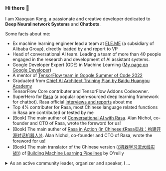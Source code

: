 ### Hi there 👋

<!--
**howl-anderson/howl-anderson** is a ✨ _special_ ✨ repository because its `README.md` (this file) appears on your GitHub profile.

Here are some ideas to get you started:

- 🔭 I’m currently working on ...
- 🌱 I’m currently learning ...
- 👯 I’m looking to collaborate on ...
- 🤔 I’m looking for help with ...
- 💬 Ask me about ...
- 📫 How to reach me: ...
- 😄 Pronouns: ...
- ⚡ Fun fact: ...
-->


I am Xiaoquan Kong, a passionate and creative developer dedicated to **Deep Neural network Systems** and **Chatbots**.

Some facts about me:
* Ex machine learning engineer lead a team at [ELE.ME](https://www.ele.me/) (a subsidiary of Alibaba Group), directly leaded by and report to VP
* Head of conversational AI team. Leading a team of more than 40 people engaged in the research and development of AI assistant systems.
* Google Developer Expert (GDE) in Machine Learning (<a href="https://developers.google.com/community/experts/directory/profile/profile-xiaoquan-kong" target="_blank">My page on Google Developer</a>)
* A mentor of <a href="https://summerofcode.withgoogle.com/programs/2022/organizations/tensorflow" target="_blank">TensorFlow team in Google Summer of Code 2022</a>
* Graduated from [Chief AI Architect Training Plan by Baidu Huangpu Academy](https://ai.baidu.com/tech/paddle/huangpu)
* TensorFlow Core contributer and TensorFlow Addons Codeowner.
* SuperHero for [Rasa](https://github.com/RasaHQ/rasa) (a popular open-sourced deep learning framework for chatbot). Rasa official [interviews and reports](https://blog.rasa.com/superhero-spotlight-xiaoquan-kong/) about me
* Top 4% contributer for Rasa, most Chinese language related functions in Rasa are contributed or tested by me
* [Book] The main auther of <a href="https://www.amazon.com/dp/1801077053" target="_blank">Conversational AI with Rasa</a>. Alan Nichol, co-founder and CTO of Rasa, wrote the foreword for us!
* [Book] The main auther of <a href="http://www.broadview.com.cn/book/5958" target="_blank">Rasa in Action (in Chinese:《Rasa实战：构建开源对话机器人》)</a>. Alan Nichol, co-founder and CTO of Rasa, wrote the foreword for us!
* [Book] The main translator of the Chinese version (<a href="https://www.ituring.com.cn/book/2815" target="_blank">《机器学习流水线实战》</a>) of [Building Machine Learning Pipelines](https://www.amazon.com/Building-Machine-Learning-Pipelines-Automating/dp/1492053198) by O'reilly

<details>
  <summary>As an active community leader, organizer and speaker, I ...</summary>
  <br>

* I am the lead organizer for Shanghai TensorFlow User Group (TFUG), organize or co-organize events that directly influence more than 6000 people every year
* I frequently share my knowledge & thought as a speaker at community events, such as Google TensorFlow Dev Summit Extended, Google DevFest and TensorFlow salons, influence more than 4000 people directly
* Sometimes I am entrusted by Google as a TensorFlow ambassador to go to universities to promote TensorFlow
* I found and manage the Rasa Chinese community, the biggest and well-managed community for Chinese Rasa user

</details>
